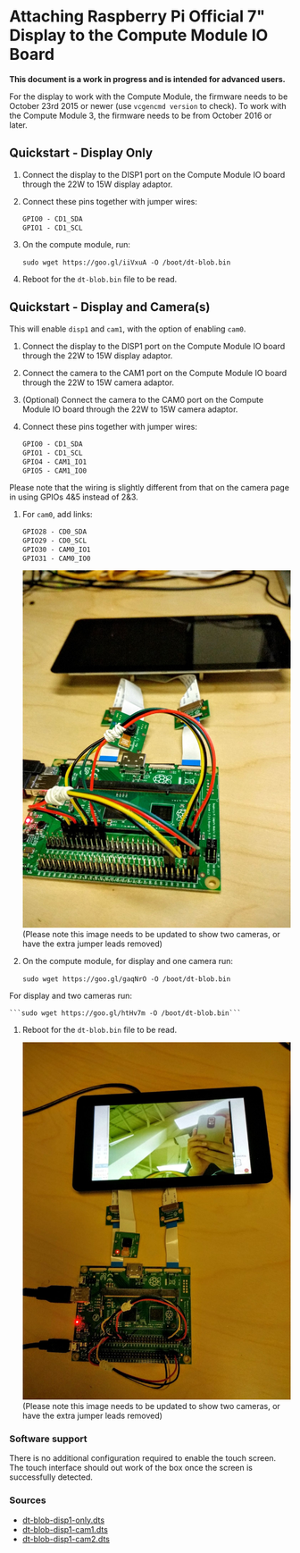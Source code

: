 # Attaching Raspberry Pi Official 7" Display to the Compute Module IO Board

**This document is a work in progress and is intended for advanced users.**

For the display to work with the Compute Module, the firmware needs to be October 23rd 2015 or newer (use `vcgencmd version` to check).
To work with the Compute Module 3, the firmware needs to be from October 2016 or later.

## Quickstart - Display Only

1. Connect the display to the DISP1 port on the Compute Module IO board through the 22W to 15W display adaptor.
1. Connect these pins together with jumper wires:

	```
	GPIO0 - CD1_SDA
	GPIO1 - CD1_SCL
	```

1. On the compute module, run:

	```sudo wget https://goo.gl/iiVxuA -O /boot/dt-blob.bin```

1. Reboot for the `dt-blob.bin` file to be read.

## Quickstart - Display and Camera(s)
This will enable `disp1` and `cam1`, with the option of enabling `cam0`.

1. Connect the display to the DISP1 port on the Compute Module IO board through the 22W to 15W display adaptor.
1. Connect the camera to the CAM1 port on the Compute Module IO board through the 22W to 15W camera adaptor.
1. (Optional) Connect the camera to the CAM0 port on the Compute Module IO board through the 22W to 15W camera adaptor.
1. Connect these pins together with jumper wires:

	```
	GPIO0 - CD1_SDA
	GPIO1 - CD1_SCL
	GPIO4 - CAM1_IO1
	GPIO5 - CAM1_IO0
	```
Please note that the wiring is slightly different from that on the camera page in using GPIOs 4&5 instead of 2&3.

1. For `cam0`, add links:

	```
	GPIO28 - CD0_SDA
	GPIO29 - CD0_SCL
	GPIO30 - CAM0_IO1
	GPIO31 - CAM0_IO0
	```

	![GPIO connection for a single display and two cameras](images/CMIO-Cam-Disp-GPIO.jpg)
	(Please note this image needs to be updated to show two cameras, or have the extra jumper leads removed)

1. On the compute module, for display and one camera run:

	```sudo wget https://goo.gl/gaqNrO -O /boot/dt-blob.bin```  

  For display and two cameras run:

	```sudo wget https://goo.gl/htHv7m -O /boot/dt-blob.bin```

1. Reboot for the `dt-blob.bin` file to be read.

	![Camera Preview on the 7 inch display](images/CMIO-Cam-Disp-Example.jpg)
	(Please note this image needs to be updated to show two cameras, or have the extra jumper leads removed)

### Software support

There is no additional configuration required to enable the touch screen. The touch interface should out work of the box once the screen is successfully detected.


### Sources
- [dt-blob-disp1-only.dts](dt-blob-disp1-only.dts)
- [dt-blob-disp1-cam1.dts](dt-blob-disp1-cam1.dts)
- [dt-blob-disp1-cam2.dts](dt-blob-disp1-cam2.dts)

